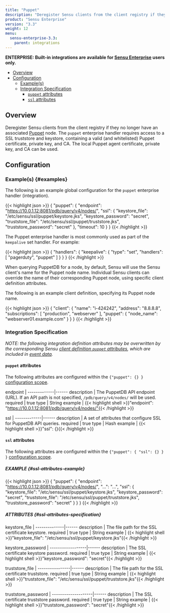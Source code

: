 ```yaml
---
title: "Puppet"
description: "Deregister Sensu clients from the client registry if they no longer have an associated Puppet node."
product: "Sensu Enterprise"
version: "3.3"
weight: 12
menu:
  sensu-enterprise-3.3:
    parent: integrations
---
```

**ENTERPRISE: Built-in integrations are available for [Sensu Enterprise][1]
users only.**

- [Overview](#overview)
- [Configuration](#configuration)
  - [Example(s)](#examples)
  - [Integration Specification](#integration-specification)
    - [`puppet` attributes](#puppet-attributes)
    - [`ssl` attributes](#ssl-attributes)

## Overview

Deregister Sensu clients from the client registry if they no longer have an
associated [Puppet][2] node. The `puppet` enterprise handler requires access to
a SSL truststore and keystore, containing a valid (and whitelisted) Puppet
certificate, private key, and CA. The local Puppet agent certificate, private
key, and CA can be used.

## Configuration

### Example(s) {#examples}

The following is an example global configuration for the `puppet` enterprise
handler (integration).

{{< highlight json >}}
{
  "puppet": {
    "endpoint": "https://10.0.1.12:8081/pdb/query/v4/nodes/",
    "ssl": {
      "keystore_file": "/etc/sensu/ssl/puppet/keystore.jks",
      "keystore_password": "secret",
      "truststore_file": "/etc/sensu/ssl/puppet/truststore.jks",
      "truststore_password": "secret"
    },
    "timeout": 10
  }
}
{{< /highlight >}}

The Puppet enterprise handler is most commonly used as part of the `keepalive`
set handler. For example:

{{< highlight json >}}
{
  "handlers": {
    "keepalive": {
      "type": "set",
      "handlers": [
        "pagerduty",
        "puppet"
      ]
    }
  }
}
{{< /highlight >}}

When querying PuppetDB for a node, by default, Sensu will use the Sensu client's
name for the Puppet node name. Individual Sensu clients can override the name of
their corresponding Puppet node, using specific client definition attributes.

The following is an example client definition, specifying its Puppet node name.

{{< highlight json >}}
{
  "client": {
    "name": "i-424242",
    "address": "8.8.8.8",
    "subscriptions": [
      "production",
      "webserver"
    ],
    "puppet": {
      "node_name": "webserver01.example.com"
    }
  }
}
{{< /highlight >}}

### Integration Specification

_NOTE: the following integration definition attributes may be overwritten by
the corresponding Sensu [client definition `puppet` attributes][3], which are
included in [event data][4]._

#### `puppet` attributes

The following attributes are configured within the `{"puppet": {} }`
[configuration scope][5].

endpoint     | 
-------------|------
description  | The PuppetDB API endpoint (URL). If an API path is not specified, `/pdb/query/v4/nodes/` will be used.
required     | true
type         | String
example      | {{< highlight shell >}}"endpoint": "https://10.0.1.12:8081/pdb/query/v4/nodes/"{{< /highlight >}}

ssl          | 
-------------|------
description  | A set of attributes that configure SSL for PuppetDB API queries.
required     | true
type         | Hash
example      | {{< highlight shell >}}"ssl": {}{{< /highlight >}}

#### `ssl` attributes

The following attributes are configured within the `{"puppet": { "ssl": {} } }`
[configuration scope][3].

##### EXAMPLE {#ssl-attributes-example}

{{< highlight json >}}
{
  "puppet": {
    "endpoint": "https://10.0.1.12:8081/pdb/query/v4/nodes/",
    "...": "...",
    "ssl": {
      "keystore_file": "/etc/sensu/ssl/puppet/keystore.jks",
      "keystore_password": "secret",
      "truststore_file": "/etc/sensu/ssl/puppet/truststore.jks",
      "truststore_password": "secret"
    }
  }
}
{{< /highlight >}}

##### ATTRIBUTES {#ssl-attributes-specification}

keystore_file | 
--------------|------
description   | The file path for the SSL certificate keystore.
required      | true
type          | String
example       | {{< highlight shell >}}"keystore_file": "/etc/sensu/ssl/puppet/keystore.jks"{{< /highlight >}}

keystore_password | 
------------------|------
description       | The SSL certificate keystore password.
required          | true
type              | String
example           | {{< highlight shell >}}"keystore_password": "secret"{{< /highlight >}}

truststore_file | 
----------------|------
description     | The file path for the SSL certificate truststore.
required        | true
type            | String
example         | {{< highlight shell >}}"truststore_file": "/etc/sensu/ssl/puppet/truststore.jks"{{< /highlight >}}

truststore_password | 
--------------------|------
description         | The SSL certificate truststore password.
required            | true
type                | String
example             | {{< highlight shell >}}"truststore_password": "secret"{{< /highlight >}}


[?]:  #
[1]:  /sensu-enterprise
[2]:  https://puppet.com?ref=sensu-enterprise
[3]:  /sensu-core/1.2/reference/clients#puppet-attributes
[4]:  /sensu-core/1.2/reference/events#event-data
[5]:  /sensu-core/1.2/reference/configuration#configuration-scopes
